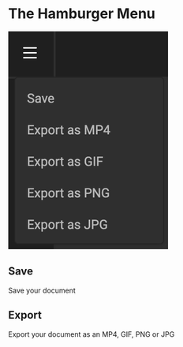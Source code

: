 # The Hamburger Menu

![screenshot](hamburger-menu.png)

## Save

Save your document

## Export

Export your document as an MP4, GIF, PNG or JPG